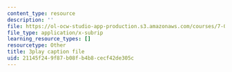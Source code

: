 ```yaml
---
content_type: resource
description: ''
file: https://ol-ocw-studio-app-production.s3.amazonaws.com/courses/7-01sc-fundamentals-of-biology-fall-2011/21145f249f87b08fb4b8cecf42de305c_MqNq9S1_Ct8.srt
file_type: application/x-subrip
learning_resource_types: []
resourcetype: Other
title: 3play caption file
uid: 21145f24-9f87-b08f-b4b8-cecf42de305c
---
```

